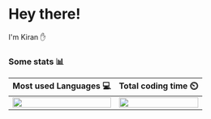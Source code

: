 # Hey there!
I'm Kiran ✋


### Some stats 📊
| Most used Languages 💻 | Total coding time ⏲️ |
| ------------- | ------------- |
| [<img align="center" width="100%" src="https://github-readme-stats.vercel.app/api/top-langs/?username=luna-4444&layout=compact">](https://github.com/luna-4444)| [<img align="center" width="100%" src="https://github-readme-stats.vercel.app/api/wakatime?username=luna_4444">](https://github.com/luna-4444)

<!-- <figure><embed src="https://wakatime.com/share/@luna_4444/7d266896-638e-4951-8816-eb70310c0cab.svg"></embed></figure> -->
